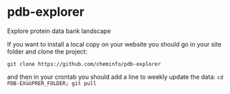 # pdb-explorer
Explore protein data bank landscape

If you want to install a local copy on your website you should go in your site folder and clone the project:

```
git clone https://github.com/cheminfo/pdb-explorer
```

and then in your crontab you should add a line to weekly update the data:
``` cd PDB-EXüöPRER_FOLDER; git pull ``` 
